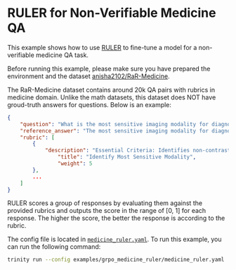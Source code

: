 # RULER for Non-Verifiable Medicine QA

This example shows how to use [RULER](https://art.openpipe.ai/fundamentals/ruler) to fine-tune a model for a non-verifiable medicine QA task.


Before running this example, please make sure you have prepared the environment and the dataset [anisha2102/RaR-Medicine](https://huggingface.co/datasets/anisha2102/RaR-Medicine).

The RaR-Medicine dataset contains around 20k QA pairs with rubrics in medicine domain. Unlike the math datasets, this dataset does NOT have groud-truth answers for questions. Below is an example:
```json
{
    "question": "What is the most sensitive imaging modality for diagnosing a ureteric stone in a patient presenting with acute renal colic?",
    "reference_answer": "The most sensitive imaging modality for diagnosing a ureteric stone in a patient presenting with acute renal colic is a non-contrast helical CT scan. This method is highly accurate, able to detect stones of varying sizes and compositions, and preferred due to its quick and reliable results without the need for contrast, making it the gold standard in such cases.",
    "rubric": [
        {
            "description": "Essential Criteria: Identifies non-contrast helical CT scan as the most sensitive modality for ureteric stones.",
                "title": "Identify Most Sensitive Modality",
                "weight": 5
        },
        ...
    ]
}
```

RULER scores a group of responses by evaluating them against the provided rubrics and outputs the score in the range of [0, 1] for each response. The higher the score, the better the response is according to the rubric.


The config file is located in [`medicine_ruler.yaml`](./medicine_ruler.yaml).
To run this example, you can run the following command:
```bash
trinity run --config examples/grpo_medicine_ruler/medicine_ruler.yaml
```

